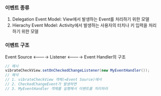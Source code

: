 ### 이벤트 종류
1. Delegation Event Model: View에서 발생하는 Event를 처리하기 위한 모델
2. Hierachy Event Model: Activity에서 발생하는 사용자의 터치나 키 입력을 처리하기 위한 모델

### 이벤트 구조
Event Source  <----> Listener <----> Event Handler의 구조

   ```java
   // 예시
   vibrateCheckView.setOnCheckedChangeListener(new MyEventHandler());
   // 해석
   // 1. vibrateCheckView 객체(=Event Source)에서
   // 2. CheckedChangeEvent가 발생하면
   // 3. MyEventHandler 객체를 실행해서 이벤트를 처리하라
   ```